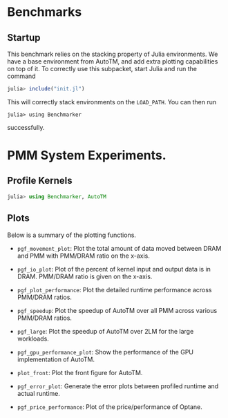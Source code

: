 # Benchmarks

## Startup

This benchmark relies on the stacking property of Julia environments.
We have a base environment from AutoTM, and add extra plotting capabilities on top of it.
To correctly use this subpacket, start Julia and run the command
```julia
julia> include("init.jl")
```
This will correctly stack environments on the `LOAD_PATH`.
You can then run
```
julia> using Benchmarker
```
successfully.

# PMM System Experiments.

## Profile Kernels

```julia
julia> using Benchmarker, AutoTM
```

## Plots

Below is a summary of the plotting functions.

* `pgf_movement_plot`: Plot the total amount of data moved between DRAM and PMM with PMM/DRAM
    ratio on the x-axis.

* `pgf_io_plot`: Plot of the percent of kernel input and output data is in DRAM. PMM/DRAM
    ratio is given on the x-axis.

* `pgf_plot_performance`: Plot the detailed runtime performance across PMM/DRAM ratios.

* `pgf_speedup`: Plot the speedup of AutoTM over all PMM across various PMM/DRAM ratios.

* `pgf_large`: Plot the speedup of AutoTM over 2LM for the large workloads.

* `pgf_gpu_performance_plot`: Show the performance of the GPU implementation of AutoTM.

* `plot_front`: Plot the front figure for AutoTM.

* `pgf_error_plot`: Generate the error plots between profiled runtime and actual runtime.

* `pgf_price_performance`: Plot of the price/performance of Optane.
